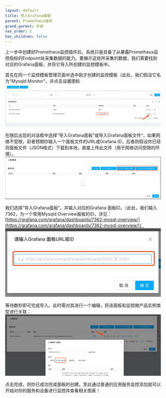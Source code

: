 ```yaml
---
layout: default
title: 导入Grafana面板
parent: Prometheus插件
grand_parent: 手册
nav_order: 2
has_children: false
---
```


上一步中创建好Prometheus监控插件后，系统只是具备了从暴露Prometheus监控指标的Endpoint处采集数据的能力。要展示这些所采集的数据，我们需要找到对应的Grafana面板，并将它导入所创建的监控模板中。

首先在同一个监控模板管理页面中选中刚才创建的监控模板（此处，我们假设它名为“Mysqld Monitor"，并点击设置图标
![select.png](./images/select.jpg)

在随后出现的对话框中选择"导入Grafana面板”或导入Grafana面板文件“，如果网络不受限，前者预期你输入一个面板文件的URL或Grafana ID，后者则假设你已经将面板文件（JSON格式）下载到本地，直接上传此文件（用于网络访问受限的环境）。
![import.png](./images/import.jpg)

我们选择”导入Grafana面板“，并输入对应的Grafana 面板ID。（此处，我们输入7362，为一个常用Mysqld Overview面板的ID，详见：[https://grafana.com/grafana/dashboards/7362-mysql-overview/](https://grafana.com/grafana/dashboards/7362-mysql-overview/)）
![import2.png](./images/import2.jpg)

等待数秒即可完成导入。此时需对其进行一个编辑，将该面板和监控微产品实例类型进行关联：
![import3.png](./images/import3.jpg)

点击完成，则你已成功完成面板的创建。至此通过普通的应用服务监控添加就可以开始对你的服务和设备进行监控并查看相关图表！